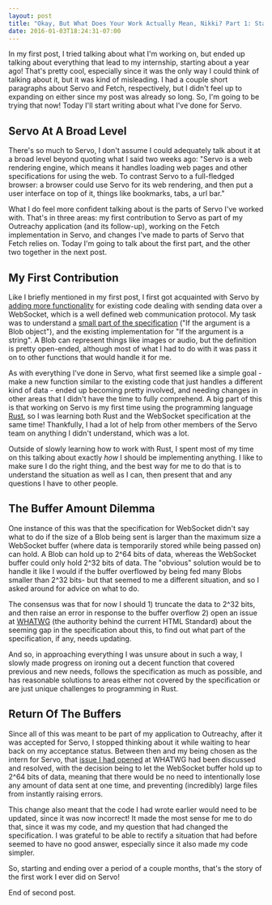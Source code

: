 ```yaml
---
layout: post
title: "Okay, But What Does Your Work Actually Mean, Nikki? Part 1: Starting On Servo"
date: 2016-01-03T18:24:31-07:00
---
```


In my first post, I tried talking about what I'm working on, but ended up talking about everything that lead to my internship, starting about a year ago! That's pretty cool, especially since it was the only way I could think of talking about it, but it was kind of misleading. I had a couple short paragraphs about Servo and Fetch, respectively, but I didn't feel up to expanding on either since my post was already so long. So, I'm going to be trying that now! Today I'll start writing about what I've done for Servo.

## Servo At A Broad Level ##

There's so much to Servo, I don't assume I could adequately talk about it at a broad level beyond quoting what I said two weeks ago: "Servo is a web rendering engine, which means it handles loading web pages and other specifications for using the web. To contrast Servo to a full-fledged browser: a browser could use Servo for its web rendering, and then put a user interface on top of it, things like bookmarks, tabs, a url bar."

What I do feel more confident talking about is the parts of Servo I've worked with. That's in three areas: my first contribution to Servo as part of my Outreachy application (and its follow-up), working on the Fetch implementation in Servo, and changes I've made to parts of Servo that Fetch relies on. Today I'm going to talk about the first part, and the other two together in the next post.

## My First Contribution ##

Like I briefly mentioned in my first post, I first got acquainted with Servo by [adding more functionality](https://github.com/servo/servo/issues/8213) for existing code dealing with sending data over a WebSocket, which is a well defined web communication protocol. My task was to understand a [small part of the specification](https://html.spec.whatwg.org/multipage/comms.html#dom-websocket-send) ("If the argument is a Blob object"), and the existing implementation for "If the argument is a string". A Blob can represent things like images or audio, but the definition is pretty open-ended, although most of what I had to do with it was pass it on to other functions that would handle it for me.

As with everything I've done in Servo, what first seemed like a simple goal - make a new function similar to the existing code that just handles a different kind of data - ended up becoming pretty involved, and needing changes in other areas that I didn't have the time to fully comprehend. A big part of this is that working on Servo is my first time using the programming language [Rust](https://www.rust-lang.org/), so I was learning both Rust and the WebSocket specification at the same time! Thankfully, I had a lot of help from other members of the Servo team on anything I didn't understand, which was a lot.

Outside of slowly learning how to work with Rust, I spent most of my time on this talking about exactly *how* I should be implementing anything. I like to make sure I do the right thing, and the best way for me to do that is to understand the situation as well as I can, then present that and any questions I have to other people. 

## The Buffer Amount Dilemma ##

One instance of this was that the specification for WebSocket didn't say what to do if the size of a Blob being sent is larger than the maximum size a WebSocket buffer (where data is temporarily stored while being passed on) can hold. A Blob can hold up to 2^64 bits of data, whereas the WebSocket buffer could only hold 2^32 bits of data. The "obvious" solution would be to handle it like I would if the buffer overflowed by being fed many Blobs smaller than 2^32 bits- but that seemed to me a different situation, and so I asked around for advice on what to do.

The consensus was that for now I should 1) truncate the data to 2^32 bits, and then raise an error in response to the buffer overflow 2) open an issue at [WHATWG](https://wiki.whatwg.org/wiki/FAQ#What_is_the_WHATWG.3F) (the authority behind the current HTML Standard) about the seeming gap in the specification about this, to find out what part of the specification, if any, needs updating.

And so, in approaching everything I was unsure about in such a way, I slowly made progress on ironing out a decent function that covered previous and new needs, follows the specification as much as possible, and has reasonable solutions to areas either not covered by the specification or are just unique challenges to programming in Rust.

## Return Of The Buffers ##

Since all of this was meant to be part of my application to Outreachy, after it was accepted for Servo, I stopped thinking about it while waiting to hear back on my acceptance status. Between then and my being chosen as the intern for Servo, that [issue I had opened](https://github.com/whatwg/html/issues/296) at WHATWG had been discussed and resolved, with the decision being to let the WebSocket buffer hold up to 2^64 bits of data, meaning that there would be no need to intentionally lose any amount of data sent at one time, and preventing (incredibly) large files from instantly raising errors.

This change also meant that the code I had wrote earlier would need to be updated, since it was now incorrect! It made the most sense for me to do that, since it was my code, and my question that had changed the specification. I was grateful to be able to rectify a situation that had before seemed to have no good answer, especially since it also made my code simpler.

So, starting and ending over a period of a couple months, that's the story of the first work I ever did on Servo!

End of second post.